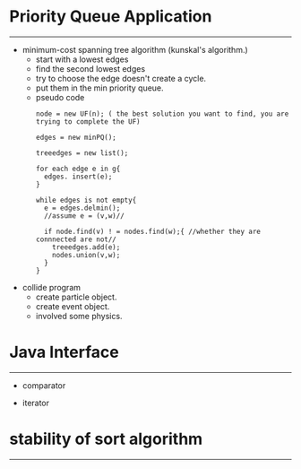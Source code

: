 # Priority Queue Application
<hr />

* minimum-cost spanning tree algorithm   (kunskal's algorithm.)
  * start with a lowest edges
  * find the second lowest edges
  * try to choose the edge doesn't create a cycle.
  * put them in the min priority queue.
  * pseudo code
    ```
    node = new UF(n); ( the best solution you want to find, you are trying to complete the UF)

    edges = new minPQ();

    treeedges = new list();

    for each edge e in g{
      edges. insert(e);
    }

    while edges is not empty{
      e = edges.delmin();
      //assume e = (v,w)//

      if node.find(v) ! = nodes.find(w);{ //whether they are connnected are not//
        treeedges.add(e);
        nodes.union(v,w);
      }
    }

    ```
* collide program
  * create particle object.
  * create event object.
  * involved some physics.

# Java Interface
<hr />

* comparator

* iterator

# stability of sort algorithm
<hr />
